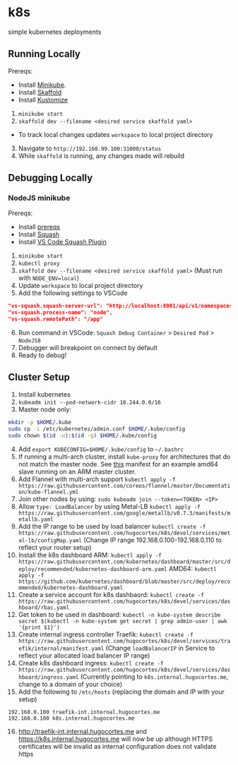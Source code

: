 # k8s
simple kubernetes deployments

## Running Locally

Prereqs:
* Install [Minikube](https://kubernetes.io/docs/setup/minikube/).
* Install [Skaffold](https://github.com/GoogleContainerTools/skaffold#installation)
* Install [Kustomize](https://github.com/kubernetes-sigs/kustomize/blob/master/INSTALL.md)

1. `minikube start`
2. `skaffold dev --filename <desired service skaffold yaml>`
  - To track local changes updates `workspace` to local project directory
3. Navigate to `http://192.168.99.100:31000/status`
4. While `skaffold` is running, any changes made will rebuild

## Debugging Locally

### NodeJS minikube

Prereqs:
* Install [prereqs](#running-locally)
* Install [Squash](https://github.com/solo-io/squash/tree/master/docs/install)
* Install [VS Code Squash Plugin](https://marketplace.visualstudio.com/items?itemName=ilevine.squash)
1. `minikube start`
2. `kubectl proxy`
3. `skaffold dev --filename <desired service skaffold yaml>` (Must run with `NODE_ENV=local`)
4. Update `workspace` to local project directory
5. Add the following settings to VSCode
```json
"vs-squash.squash-server-url": "http://localhost:8001/api/v1/namespaces/squash/services/squash-server:http-squash-api/proxy/api/v2",
"vs-squash.process-name": "node",
"vs-squash.remotePath": "/app"
```
6. Run command in VSCode: `Squash Debug Container` > `Desired Pod` > `NodeJS8`
7. Debugger will breakpoint on connect by default
8. Ready to debug!

## Cluster Setup

1. Install kubernetes
2. `kubeadm init --pod-network-cidr 10.244.0.0/16`
3. Master node only:
```sh
mkdir -p $HOME/.kube
sudo cp -i /etc/kubernetes/admin.conf $HOME/.kube/config
sudo chown $(id -u):$(id -g) $HOME/.kube/config
```
4. Add `export KUBECONFIG=$HOME/.kube/config` to `~/.bashrc`
5. If running a multi-arch cluster, install `kube-proxy` for architectures that do not match the master node. See [this](https://raw.githubusercontent.com/hugocortes/k8s/devel/services/kube-proxy/kube-proxy-amd64-slave.yaml) manifest for an example amd64 slave running on an ARM master cluster.
6. Add Flannel with multi-arch support `kubectl apply -f https://raw.githubusercontent.com/coreos/flannel/master/Documentation/kube-flannel.yml`
7. Join other nodes by using: `sudo kubeadm join --token=<TOKEN> <IP>`
8. Allow `type: LoadBalancer` by using Metal-LB `kubectl apply -f https://raw.githubusercontent.com/google/metallb/v0.7.3/manifests/metallb.yaml`
9. Add the IP range to be used by load balancer `kubectl create -f https://raw.githubusercontent.com/hugocortes/k8s/devel/services/metal-lb/configMap.yaml` (Change IP range 192.168.0.100-192.168.0.110 to reflect your router setup)
10. Install the k8s dashboard
ARM: `kubectl apply -f https://raw.githubusercontent.com/kubernetes/dashboard/master/src/deploy/recommended/kubernetes-dashboard-arm.yaml`
AMD64: `kubectl apply -f https://github.com/kubernetes/dashboard/blob/master/src/deploy/recommended/kubernetes-dashboard.yaml`
11. Create a service account for k8s dashbaord: `kubectl create -f https://raw.githubusercontent.com/hugocortes/k8s/devel/services/dashboard/rbac.yaml`
12. Get token to be used in dashboard: `kubectl -n kube-system describe secret $(kubectl -n kube-system get secret | grep admin-user | awk '{print $1}')`
13. Create internal ingress controller Traefik: `kubectl create -f https://raw.githubusercontent.com/hugocortes/k8s/devel/services/traefik/internal/manifest.yaml` (Change `loadBalancerIP` in Service to reflect your allocated load balancer IP range)
14. Create k8s dashboard ingress: `kubectl create -f https://raw.githubusercontent.com/hugocortes/k8s/devel/services/dashboard/ingress.yaml` (Currently pointing to `k8s.internal.hugocortes.me`, change to a domain of your choice)
15. Add the following to `/etc/hosts` (replacing the domain and IP with your setup)
```
192.168.0.100 traefik-int.internal.hugocortes.me
192.168.0.100 k8s.internal.hugocortes.me
```
16. http://traefik-int.internal.hugocortes.me and https://k8s.internal.hugocortes.me will now be up although HTTPS certificates will be invalid as internal configuration does not validate https
